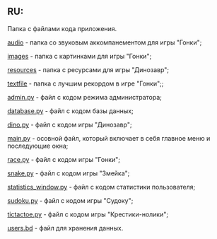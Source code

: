 ## RU:

Папка с файлами кода приложения.

[audio](https://github.com/RocknRoll8877/lab2/tree/main/MINIGamers-main/Code/audio) - папка со звуковым аккомпанементом для игры "Гонки";

[images](https://github.com/RocknRoll8877/lab2/tree/main/MINIGamers-main/Code/images) - папка с картинками для игры "Гонки";

[resources](https://github.com/RocknRoll8877/lab2/tree/main/MINIGamers-main/Code/resources) - папка с ресурсами для игры "Динозавр";

[textfile](https://github.com/RocknRoll8877/lab2/tree/main/MINIGamers-main/Code/textfile) -  папка с лучшим рекордом в игре "Гонки";;

[admin.py](https://github.com/RocknRoll8877/lab2/tree/main/MINIGamers-main/Code/admin.py) - файл с кодом режима администратора;

[database.py](https://github.com/RocknRoll8877/lab2/tree/main/MINIGamers-main/Code/database.py) - файл с кодом базы данных;

[dino.py](https://github.com/RocknRoll8877/lab2/tree/main/MINIGamers-main/Code/dino.py) - файл с кодом игры "Динозавр";

[main.py](https://github.com/RocknRoll8877/lab2/tree/main/MINIGamers-main/Code/main.py) - осовной файл, который включает в себя главное меню и последующие окна;

[race.py](https://github.com/RocknRoll8877/lab2/tree/main/MINIGamers-main/Code/race.py) - файл с кодом игры "Гонки";

[snake.py](https://github.com/RocknRoll8877/lab2/tree/main/MINIGamers-main/Code/snake.py) - файл с кодом игры "Змейка";

[statistics_window.py](https://github.com/RocknRoll8877/lab2/tree/main/MINIGamers-main/Code/statistics_window.py) - файл с кодом статистики пользователя;

[sudoku.py](https://github.com/RocknRoll8877/lab2/tree/main/MINIGamers-main/Code/sudoku.py) - файл с кодом игры "Судоку";

[tictactoe.py](https://github.com/RocknRoll8877/lab2/tree/main/MINIGamers-main/Code/tictactoe.py) - файл с кодом игры "Крестики-нолики";

[users.bd](https://github.com/RocknRoll8877/lab2/tree/main/MINIGamers-main/Code/users.bd) - файл для хранения данных.

##
